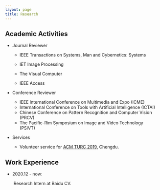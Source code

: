 ```yaml
---
layout: page
title: Research
---
```

## Academic Activities

* Journal Reviewer
  
  * IEEE Transactions on Systems, Man and Cybernetics: Systems

  * IET Image Processing
  
  * The Visual Computer
  
  * IEEE Access

    
  
* Conference Reviewer
  * IEEE International Conference on Multimedia and Expo (ICME) 
  * International Conference on Tools with Artificial Intelligence (ICTAI) 
  * Chinese Conference on Pattern Recognition and Computer Vision (PRCV) 
  * The Pacific-Rim Symposium on Image and Video Technology (PSIVT) 
* Services
  
  * Volunteer service for [ACM TURC 2019](http://acmturc.com/2019/cn/index.html), Chengdu.

## Work Experience

* 2020.12 - now:

  ​	 Research Intern at Baidu CV.

